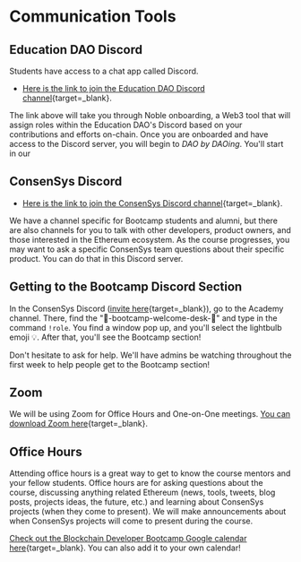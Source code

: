 # Communication Tools

## Education DAO Discord

Students have access to a chat app called Discord.

- [Here is the link to join the Education DAO Discord channel](https://join.education-dao.org/){target=\_blank}.

The link above will take you through Noble onboarding, a Web3 tool that will assign roles within the Education DAO's Discord based on your contributions and efforts on-chain. Once you are onboarded and have access to the Discord server, you will begin to _DAO by DAOing_. You'll start in our

## ConsenSys Discord

- [Here is the link to join the ConsenSys Discord channel](https://discord.gg/Nmjbrapxv7){target=\_blank}.

We have a channel specific for Bootcamp students and alumni, but there are also channels for you to talk with other developers, product owners, and those interested in the Ethereum ecosystem. As the course progresses, you may want to ask a specific ConsenSys team questions about their specific product. You can do that in this Discord server.

## Getting to the Bootcamp Discord Section

In the ConsenSys Discord ([invite here](https://discord.gg/Nmjbrapxv7){target=\_blank}), go to the Academy channel. There, find the "🌱-bootcamp-welcome-desk-🌱" and type in the command `!role`. You find a window pop up, and you'll select the lightbulb emoji 💡. After that, you'll see the Bootcamp section!

Don't hesitate to ask for help. We'll have admins be watching throughout the first week to help people get to the Bootcamp section!

## Zoom

We will be using Zoom for Office Hours and One-on-One meetings. [You can download Zoom here](http://zoom.us){target=\_blank}.

## Office Hours

Attending office hours is a great way to get to know the course mentors and your fellow students. Office hours are for asking questions about the course, discussing anything related Ethereum (news, tools, tweets, blog posts, projects ideas, the future, etc.) and learning about ConsenSys projects (when they come to present). We will make announcements about when ConsenSys projects will come to present during the course.

[Check out the Blockchain Developer Bootcamp Google calendar here](https://calendar.google.com/calendar/embed?src=c_cvice1asl9j2viviu3vo45f49s%40group.calendar.google.com&ctz=America%2FChicago){target=\_blank}. You can also add it to your own calendar!

